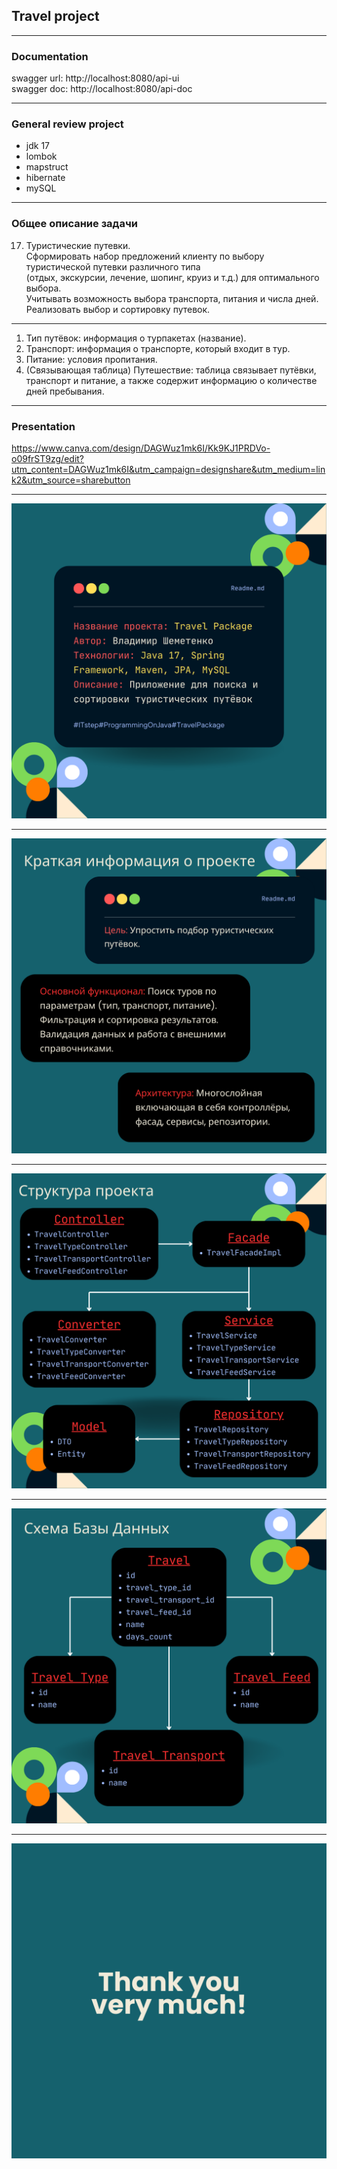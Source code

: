 ## Travel project

---

### Documentation

swagger url: http://localhost:8080/api-ui  
swagger doc: http://localhost:8080/api-doc

---

### General review project

- jdk 17
- lombok
- mapstruct
- hibernate
- mySQL

---

### Общее описание задачи

17. Туристические путевки.  
    Сформировать набор предложений клиенту по выбору туристической путевки различного типа  
    (отдых, экскурсии, лечение, шопинг, круиз и т.д.) для оптимального выбора.  
    Учитывать возможность выбора транспорта, питания и числа дней. Реализовать выбор и сортировку путевок.

---

1. Тип путёвок: информация о турпакетах (название).
2. Транспорт: информация о транспорте, который входит в тур.
3. Питание: условия пропитания.
4. (Связывающая таблица) Путешествие: таблица связывает путёвки, транспорт и питание, а также содержит информацию о
   количестве дней пребывания.

---

### Presentation

https://www.canva.com/design/DAGWuz1mk6I/Kk9KJ1PRDVo-o09frST9zg/edit?utm_content=DAGWuz1mk6I&utm_campaign=designshare&utm_medium=link2&utm_source=sharebutton

---

![1.png](https://github.com/Shemetosu/travel-package/raw/main/image/1.png)

---

![2.png](https://github.com/Shemetosu/travel-package/raw/main/image/2.png)

---

![4.png](https://github.com/Shemetosu/travel-package/raw/main/image/4.png)

---

![3.png](https://github.com/Shemetosu/travel-package/raw/main/image/3.png)

---

![5.png](https://github.com/Shemetosu/travel-package/raw/main/image/5.png)  
